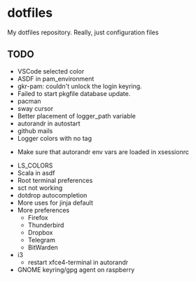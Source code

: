 # dotfiles
My dotfiles repository. Really, just configuration files

## TODO
- VSCode selected color
- ASDF in pam_environment
- gkr-pam: couldn't unlock the login keyring.
- Failed to start pkgfile database update.
- pacman
- sway cursor
- Better placement of logger_path variable
- autorandr in autostart
- github mails
- Logger colors with no tag
+ Make sure that autorandr env vars are loaded in xsessionrc
- LS_COLORS
- Scala in asdf
- Root terminal preferences
- sct not working
- dotdrop autocompletion
- More uses for jinja default
- More preferences
  + Firefox
  + Thunderbird
  + Dropbox
  + Telegram
  + BitWarden
- i3
  + restart xfce4-terminal in autorandr
- GNOME keyring/gpg agent on raspberry
